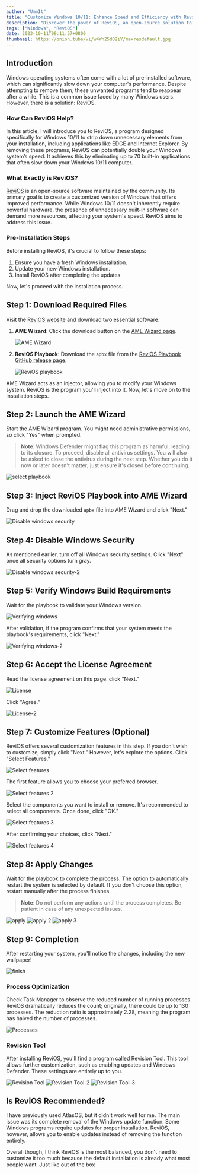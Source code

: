 ```yaml
---
author: "UmmIt"
title: "Customize Windows 10/11: Enhance Speed and Efficiency with ReviOS"
description: "Discover the power of ReviOS, an open-source solution to streamline your Windows 10/11 experience. Say goodbye to unnecessary bloatware and become a more efficient system."
tags: ["Windows", "ReviOS"]
date: 2023-10-11T09:11:57+0800
thumbnail: https://onion.tube/vi/w4Wn25d02iY/maxresdefault.jpg
---
```


## Introduction

Windows operating systems often come with a lot of pre-installed software, which can significantly slow down your computer's performance. Despite attempting to remove them, these unwanted programs tend to reappear after a while. This is a common issue faced by many Windows users. However, there is a solution: ReviOS.

### How Can ReviOS Help?

In this article, I will introduce you to ReviOS, a program designed specifically for Windows 10/11 to strip down unnecessary elements from your installation, including applications like EDGE and Internet Explorer. By removing these programs, ReviOS can potentially double your Windows system’s speed. It achieves this by eliminating up to 70 built-in applications that often slow down your Windows 10/11 computer.

### What Exactly is ReviOS?

[ReviOS](https://revi.cc/) is an open-source software maintained by the community. Its primary goal is to create a customized version of Windows that offers improved performance. While Windows 10/11 doesn't inherently require powerful hardware, the presence of unnecessary built-in software can demand more resources, affecting your system's speed. ReviOS aims to address this issue.

### Pre-Installation Steps

Before installing ReviOS, it's crucial to follow these steps:

1. Ensure you have a fresh Windows installation.
2. Update your new Windows installation.
3. Install ReviOS after completing the updates.

Now, let's proceed with the installation process.

## Step 1: Download Required Files

Visit the [ReviOS website](https://revi.cc/revios/download) and download two essential software:

1. **AME Wizard**: Click the download button on the [AME Wizard page](https://ameliorated.io/).
   
   ![AME Wizard](./Download-tools/AME%20Wizard.png)

2. **ReviOS Playbook**: Download the `apbx` file from the [ReviOS Playbook GitHub release page](https://github.com/meetrevision/playbook/releases).
   
   ![ReviOS playbook](./Download-tools/ReviOS-playbook.png)

AME Wizard acts as an injector, allowing you to modify your Windows system. ReviOS is the program you'll inject into it. Now, let's move on to the installation steps.

## Step 2: Launch the AME Wizard

Start the AME Wizard program. You might need administrative permissions, so click "Yes" when prompted.

> **Note**: Windows Defender might flag this program as harmful, leading to its closure. To proceed, disable all antivirus settings. You will also be asked to close the antivirus during the next step. Whether you do it now or later doesn't matter; just ensure it's closed before continuing.

   ![select playbook](./Download-tools/Select-playbook.png)

## Step 3: Inject ReviOS Playbook into AME Wizard

Drag and drop the downloaded `apbx` file into AME Wizard and click "Next."

   ![Disable windows security](./Disable/Disable-windows-security.png)

## Step 4: Disable Windows Security

As mentioned earlier, turn off all Windows security settings. Click "Next" once all security options turn gray.

   ![Disable windows security-2](./Disable-windows-security-2.png)

## Step 5: Verify Windows Build Requirements

Wait for the playbook to validate your Windows version.

   ![Verifying windows](./verifying/verifying.png)

After validation, if the program confirms that your system meets the playbook's requirements, click "Next."

   ![Verifying windows-2](./verifying/verifying-2.png)

## Step 6: Accept the License Agreement

Read the license agreement on this page. click "Next."

   ![License](./License/License.png)

Click "Agree."

   ![License-2](./License/License-2.png)

## Step 7: Customize Features (Optional)

ReviOS offers several customization features in this step. If you don't wish to customize, simply click "Next." However, let's explore the options. Click "Select Features."

   ![Select features](./Select-features/Select-features.png)

The first feature allows you to choose your preferred browser.

   ![Select features 2](./Select-features/Select-features-2.png)

Select the components you want to install or remove. It's recommended to select all components. Once done, click "OK."

   ![Select features 3](./Select-features/Select-features-3.png)

After confirming your choices, click "Next."

   ![Select features 4](./Select-features/Select-features-4.png)

## Step 8: Apply Changes

Wait for the playbook to complete the process. The option to automatically restart the system is selected by default. If you don't choose this option, restart manually after the process finishes.

> **Note**: Do not perform any actions until the process completes. Be patient in case of any unexpected issues.

   ![apply](./apply/apply.png)
   ![apply 2](./apply/apply-2.png)
   ![apply 3](./apply/apply-3.png)

## Step 9: Completion

After restarting your system, you'll notice the changes, including the new wallpaper!

   ![finish](./done/finish.png)

### Process Optimization

Check Task Manager to observe the reduced number of running processes. ReviOS dramatically reduces the count; originally, there could be up to 130 processes. The reduction ratio is approximately 2.28, meaning the program has halved the number of processes.

   ![Processes](./done/Processes.png)

### Revision Tool

After installing ReviOS, you'll find a program called Revision Tool. This tool allows further customization, such as enabling updates and Windows Defender. These settings are entirely up to you.

   ![Revision Tool](./Revision-Tools/Revision%20Tool.png)
   ![Revision Tool-2](./Revision-Tools/Revision%20Tool-2.png)
   ![Revision Tool-3](./Revision-Tools/Revision%20Tool-3.png)

## Is ReviOS Recommended?

I have previously used AtlasOS, but it didn't work well for me. The main issue was its complete removal of the Windows update function. Some Windows programs require updates for proper installation. ReviOS, however, allows you to enable updates instead of removing the function entirely.

Overall though, I think ReviOS is the most balanced, you don't need to customize it too much because the default installation is already what most people want. Just like out of the box
